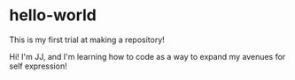 # hello-world
This is my first trial at making a repository!

Hi! I'm JJ, and I'm learning how to code as a way to expand my avenues for self expression!
